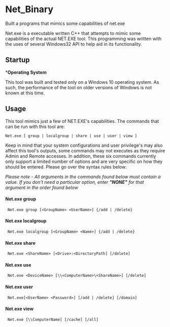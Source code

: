# Net_Binary
Built a programs that mimics some capabilities of net.exe

Net.exe is a executable written C++ that attempts to mimic some capabilities of the actual NET.EXE tool. This programming was written with the uses of several Windows32 API to help aid in its functionality. 

## Startup

***Operating System**

This tool was built and tested only on a Windows 10 operating system. As such, the performance of the tool on older versions of Windows is not known at this time. 

## Usage

This tool mimics just a few of NET.EXE's capabilities. The commands that can be run with this tool are:

	Net.exe [ group | localgroup | share | use | user | view ]

Keep in mind that your system configurations and user privilege's may also affect this tool's outputs, some commands may not executes as they require Admin and Remote accesses. In addition, these six commands currently only support a limited number of options and are very specific on how they should be entered. Please go over the syntax rules below:


*Please note - All arguments in the commands found below must contain a value. If you don't need a particular option, enter **"NONE"** for that argument in the order found below*


#### Net.exe group

	 Net.exe group [<GroupName> <UserName>] {/add | /delete}

#### Net.exe localgroup

	 Net.exe localgroup [<GroupName> <Name>] {/add | /delete}

#### Net.exe share

	 Net.exe <ShareName> [<Drive>:<DirectoryPath] [/delete]

#### Net.exe use

	 Net.exe <DeviceName> [\\<ComputerName>\<ShareName>] [/delete]

#### Net.exe user

	 Net.exe[<UserName> <Password>] [/add | /delete] [/domain]

#### Net.exe view

	 Net.exe [\\ComputerName] [/cache] [/all]

